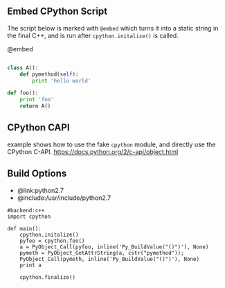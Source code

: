 Embed CPython Script
-------------

The script below is marked with `@embed` which turns it into a static string in the final C++,
and is run after `cpython.initalize()` is called.


@embed
```python

class A():
	def pymethod(self):
		print 'hello world'

def foo():
	print 'foo'
	return A()

```
CPython CAPI
------------
example shows how to use the fake `cpython` module, and directly use the CPython C-API.
https://docs.python.org/2/c-api/object.html

Build Options
-------------
* @link:python2.7
* @include:/usr/include/python2.7
```rusthon
#backend:c++
import cpython

def main():
	cpython.initalize()
	pyfoo = cpython.foo()
	a = PyObject_Call(pyfoo, inline('Py_BuildValue("()")'), None)
	pymeth = PyObject_GetAttrString(a, cstr("pymethod"));
	PyObject_Call(pymeth, inline('Py_BuildValue("()")'), None)
	print a

	cpython.finalize()

```